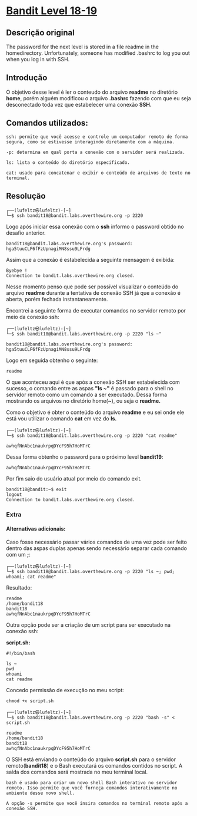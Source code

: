 # [Bandit Level 18-19](https://overthewire.org/wargames/bandit/bandit19.html)

## Descrição original
The password for the next level is stored in a file readme in the homedirectory. Unfortunately, someone has modified .bashrc to log you out when you log in with SSH.


## Introdução
O objetivo desse level é ler o conteudo do arquivo **readme** no diretório **home**, porém alguém modificou o arquivo **.bashrc** fazendo com que eu seja desconectado toda vez que estabelecer uma conexão **SSH.**


## Comandos utilizados:

```
ssh: permite que você acesse e controle um computador remoto de forma segura, como se estivesse interagindo diretamente com a máquina.

-p: determina em qual porta a conexão com o servidor será realizada.
```

```
ls: lista o conteúdo do diretório especificado.
```

```
cat: usado para concatenar e exibir o conteúdo de arquivos de texto no terminal.
```

## Resolução

```
┌──(lufeltz㉿lufeltz)-[~]
└─$ ssh bandit18@bandit.labs.overthewire.org -p 2220
```

Logo após iniciar essa conexão com o **ssh** informo o password obtido no desafio anterior.

```
bandit18@bandit.labs.overthewire.org's password: hga5tuuCLF6fFzUpnagiMN8ssu9LFrdg
```

Assim que a conexão é estabelecida a seguinte mensagem é exibida:
```
Byebye !
Connection to bandit.labs.overthewire.org closed.
```

Nesse momento penso que pode ser possível visualizar o conteúdo do arquivo **readme** durante a tentativa de conexão SSH já que a conexão é aberta, porém fechada instantaneamente.

Encontrei a seguinte forma de executar comandos no servidor remoto por meio da conexão ssh:

```
┌──(lufeltz㉿lufeltz)-[~]
└─$ ssh bandit18@bandit.labs.overthewire.org -p 2220 "ls ~"  
```
```
bandit18@bandit.labs.overthewire.org's password: hga5tuuCLF6fFzUpnagiMN8ssu9LFrdg
```

Logo em seguida obtenho o seguinte:

```
readme
```

O que aconteceu aqui é que após a conexão SSH ser estabelecida com sucesso, o comando entre as aspas **"ls ~"** é passado para o shell no servidor remoto como um comando a ser executado. Dessa forma mostrando os arquivos no diretório home(**~**), ou seja o **readme.**

Como o objetivo é obter o conteúdo do arquivo **readme** e eu sei onde ele está vou utilizar o comando **cat** em vez do **ls.**
```console
┌──(lufeltz㉿lufeltz)-[~]
└─$ ssh bandit18@bandit.labs.overthewire.org -p 2220 "cat readme"
```

```
awhqfNnAbc1naukrpqDYcF95h7HoMTrC
```

Dessa forma obtenho o password para o próximo level **bandit19**:

    awhqfNnAbc1naukrpqDYcF95h7HoMTrC


Por fim saio do usuário atual por meio do comando exit.

```console
bandit18@bandit:~$ exit
logout
Connection to bandit.labs.overthewire.org closed.
```

### Extra

#### Alternativas adicionais:

Caso fosse necessário passar vários comandos de uma vez pode ser feito dentro das aspas duplas apenas sendo necessário separar cada comando com um **;**:

```
┌──(lufeltz㉿lufeltz)-[~]
└─$ ssh bandit18@bandit.labs.overthewire.org -p 2220 "ls ~; pwd; whoami; cat readme"
```

Resultado:
```
readme
/home/bandit18
bandit18
awhqfNnAbc1naukrpqDYcF95h7HoMTrC
```

Outra opção pode ser a criação de um script para ser executado na conexão ssh:

**script.sh:**
```console
#!/bin/bash

ls ~
pwd
whoami
cat readme
```

Concedo permissão de execução no meu script:
```
chmod +x script.sh
```

```
┌──(lufeltz㉿lufeltz)-[~]
└─$ ssh bandit18@bandit.labs.overthewire.org -p 2220 "bash -s" < script.sh
```

```
readme
/home/bandit18
bandit18
awhqfNnAbc1naukrpqDYcF95h7HoMTrC
```

O SSH está enviando o conteúdo do arquivo **script.sh** para o servidor remoto(**bandit18**) e o Bash executará os comandos contidos no script. A saída dos comandos será mostrada no meu terminal local.

    bash é usado para criar um novo shell Bash interativo no servidor remoto. Isso permite que você forneça comandos interativamente no ambiente desse novo shell.

    A opção -s permite que você insira comandos no terminal remoto após a conexão SSH.

